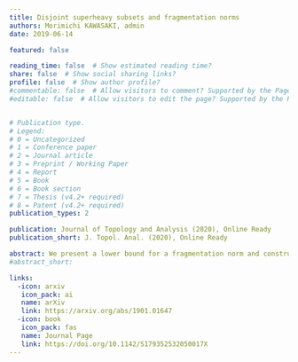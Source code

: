 ```yaml
---
title: Disjoint superheavy subsets and fragmentation norms
authors: Morimichi KAWASAKI, admin
date: 2019-06-14

featured: false

reading_time: false  # Show estimated reading time?
share: false  # Show social sharing links?
profile: false  # Show author profile?
#commentable: false  # Allow visitors to comment? Supported by the Page, Post, and Docs content types.
#editable: false  # Allow visitors to edit the page? Supported by the Page, Post, and Docs content types.


# Publication type.
# Legend:
# 0 = Uncategorized
# 1 = Conference paper
# 2 = Journal article
# 3 = Preprint / Working Paper
# 4 = Report
# 5 = Book
# 6 = Book section
# 7 = Thesis (v4.2+ required)
# 8 = Patent (v4.2+ required)
publication_types: 2

publication: Journal of Topology and Analysis (2020), Online Ready
publication_short: J. Topol. Anal. (2020), Online Ready

abstract: We present a lower bound for a fragmentation norm and construct a bi-Lipschitz embedding $I\\colon \\mathbb{R}^n\\to\\mathrm{Ham}(M)$ with respect to the fragmentation norm on the group $\\mathrm{Ham}(M)$ of Hamiltonian diffeomorphisms of a symplectic manifold $(M,\\omega)$. As an application, we provide an answer to Brandenbursky's question on fragmentation norms on $\\mathrm{Ham}(\\Sigma_g)$, where $\\Sigma_g$ is a closed Riemannian surface of genus $g\\geq 2$.
#abstract_short:

links:
  -icon: arxiv
   icon_pack: ai
   name: arXiv
   link: https://arxiv.org/abs/1901.01647
  -icon: book
   icon_pack: fas
   name: Journal Page
   link: https://doi.org/10.1142/S179352532050017X
---
```

